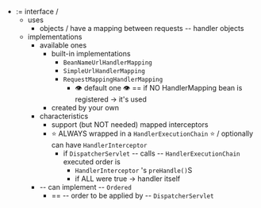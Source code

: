 * := interface / 
  * uses
    * objects / have a mapping between requests -- handler objects
  * implementations
    * available ones
      * built-in implementations
        * `BeanNameUrlHandlerMapping`
        * `SimpleUrlHandlerMapping`
        * `RequestMappingHandlerMapping`
          * 👁️ default one 👁️ == if NO HandlerMapping bean is registered -> it's used
      * created by your own
    * characteristics
      * support (but NOT needed) mapped interceptors
      * ⭐ ALWAYS wrapped in a `HandlerExecutionChain` ⭐ / optionally can have `HandlerInterceptor`
        * if `DispatcherServlet` -- calls --  `HandlerExecutionChain` executed order is
          * `HandlerInterceptor` 's `preHandle()`S
          * if ALL were true -> handler itself
    * -- can implement -- `Ordered`
      * == -- order to be applied by -- `DispatcherServlet`